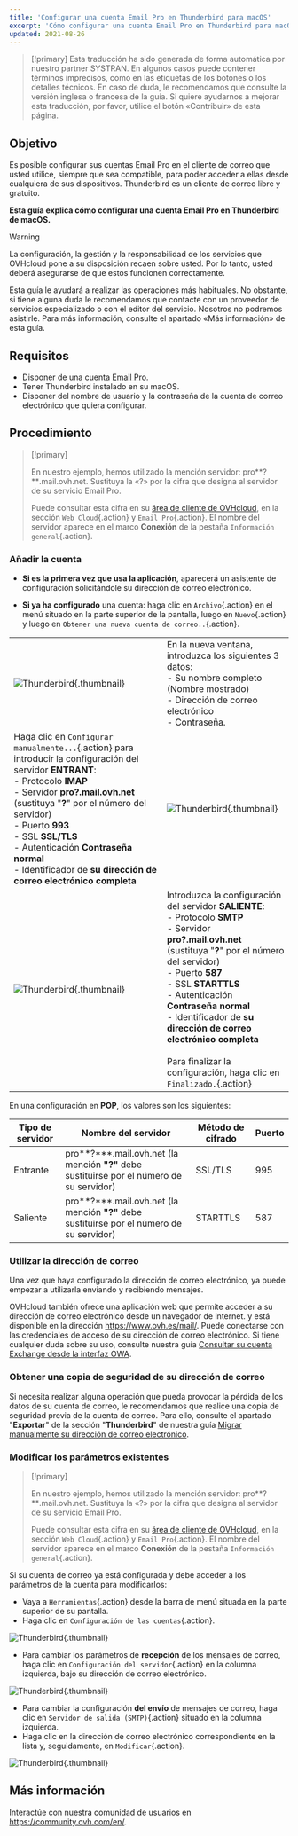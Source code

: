 ```yaml
---
title: 'Configurar una cuenta Email Pro en Thunderbird para macOS'
excerpt: 'Cómo configurar una cuenta Email Pro en Thunderbird para macOS'
updated: 2021-08-26
---
```


> [!primary]
> Esta traducción ha sido generada de forma automática por nuestro partner SYSTRAN. En algunos casos puede contener términos imprecisos, como en las etiquetas de los botones o los detalles técnicos. En caso de duda, le recomendamos que consulte la versión inglesa o francesa de la guía. Si quiere ayudarnos a mejorar esta traducción, por favor, utilice el botón «Contribuir» de esta página.
>

## Objetivo

Es posible configurar sus cuentas Email Pro en el cliente de correo que usted utilice, siempre que sea compatible, para poder acceder a ellas desde cualquiera de sus dispositivos. Thunderbird es un cliente de correo libre y gratuito.

**Esta guía explica cómo configurar una cuenta Email Pro en Thunderbird de macOS.**

> [!warning]
>
> La configuración, la gestión y la responsabilidad de los servicios que OVHcloud pone a su disposición recaen sobre usted. Por lo tanto, usted deberá asegurarse de que estos funcionen correctamente.
> 
> Esta guía le ayudará a realizar las operaciones más habituales. No obstante, si tiene alguna duda le recomendamos que contacte con un proveedor de servicios especializado o con el editor del servicio. Nosotros no podremos asistirle. Para más información, consulte el apartado «Más información» de esta guía.
> 

## Requisitos

- Disponer de una cuenta [Email Pro](/links/web/email-pro).
- Tener Thunderbird instalado en su macOS.
- Disponer del nombre de usuario y la contraseña de la cuenta de correo electrónico que quiera configurar.
 
## Procedimiento

> [!primary]
>
> En nuestro ejemplo, hemos utilizado la mención servidor: pro**?**.mail.ovh.net. Sustituya la «?» por la cifra que designa al servidor de su servicio Email Pro.
>
> Puede consultar esta cifra en su [área de cliente de OVHcloud](/links/manager), en la sección `Web Cloud`{.action} y `Email Pro`{.action}. El nombre del servidor aparece en el marco **Conexión** de la pestaña `Información general`{.action}.
>

### Añadir la cuenta

- **Si es la primera vez que usa la aplicación**, aparecerá un asistente de configuración solicitándole su dirección de correo electrónico.

- **Si ya ha configurado** una cuenta: haga clic en `Archivo`{.action} en el menú situado en la parte superior de la pantalla, luego en `Nuevo`{.action} y luego en `Obtener una nueva cuenta de correo..`{.action}.

| | |
|---|---|
|![Thunderbird](images/thunderbird-mac-emailpro01.png){.thumbnail}|En la nueva ventana, introduzca los siguientes 3 datos: <br>- Su nombre completo (Nombre mostrado)<br>- Dirección de correo electrónico <br>- Contraseña.|
|Haga clic en `Configurar manualmente...`{.action} para introducir la configuración del servidor **ENTRANT**: <br>- Protocolo **IMAP** <br>- Servidor **pro?.mail.ovh.net** (sustituya "**?**" por el número del servidor)<br>- Puerto **993** <br>- SSL **SSL/TLS** <br>- Autenticación **Contraseña normal** <br>- Identificador de **su dirección de correo electrónico completa**|![Thunderbird](images/thunderbird-mac-emailpro02.png){.thumbnail}|
|![Thunderbird](images/thunderbird-mac-emailpro03.png){.thumbnail}|Introduzca la configuración del servidor **SALIENTE**: <br>- Protocolo **SMTP** <br>- Servidor **pro?.mail.ovh.net** (sustituya "**?**" por el número del servidor)<br>- Puerto **587** <br>- SSL **STARTTLS** <br>- Autenticación **Contraseña normal** <br>- Identificador de **su dirección de correo electrónico completa**<br><br>Para finalizar la configuración, haga clic en `Finalizado.`{.action}|

En una configuración en **POP**, los valores son los siguientes:

|Tipo de servidor|Nombre del servidor|Método de cifrado|Puerto|
|---|---|---|---|
|Entrante|pro**?***.mail.ovh.net (la mención **"?"** debe sustituirse por el número de su servidor)|SSL/TLS|995|
|Saliente|pro**?***.mail.ovh.net (la mención **"?"** debe sustituirse por el número de su servidor)|STARTTLS|587|

### Utilizar la dirección de correo

Una vez que haya configurado la dirección de correo electrónico, ya puede empezar a utilizarla enviando y recibiendo mensajes.

OVHcloud también ofrece una aplicación web que permite acceder a su dirección de correo electrónico desde un navegador de internet. y está disponible en la dirección <https://www.ovh.es/mail/>. Puede conectarse con las credenciales de acceso de su dirección de correo electrónico. Si tiene cualquier duda sobre su uso, consulte nuestra guía [Consultar su cuenta Exchange desde la interfaz OWA](/pages/web_cloud/email_and_collaborative_solutions/using_the_outlook_web_app_webmail/email_owa).

### Obtener una copia de seguridad de su dirección de correo

Si necesita realizar alguna operación que pueda provocar la pérdida de los datos de su cuenta de correo, le recomendamos que realice una copia de seguridad previa de la cuenta de correo. Para ello, consulte el apartado "**Exportar**" de la sección "**Thunderbird**" de nuestra guía [Migrar manualmente su dirección de correo electrónico](/pages/web_cloud/email_and_collaborative_solutions/migrating/manual_email_migration#exportar).

### Modificar los parámetros existentes

> [!primary]
>
> En nuestro ejemplo, hemos utilizado la mención servidor: pro**?**.mail.ovh.net. Sustituya la «?» por la cifra que designa al servidor de su servicio Email Pro.
>
> Puede consultar esta cifra en su [área de cliente de OVHcloud](/links/manager), en la sección `Web Cloud`{.action} y `Email Pro`{.action}. El nombre del servidor aparece en el marco **Conexión** de la pestaña `Información general`{.action}.
>

Si su cuenta de correo ya está configurada y debe acceder a los parámetros de la cuenta para modificarlos:

- Vaya a `Herramientas`{.action} desde la barra de menú situada en la parte superior de su pantalla.
- Haga clic en `Configuración de las cuentas`{.action}.

![Thunderbird](images/thunderbird-mac-emailpro04.png){.thumbnail}

- Para cambiar los parámetros de **recepción** de los mensajes de correo, haga clic en `Configuración del servidor`{.action} en la columna izquierda, bajo su dirección de correo electrónico.

![Thunderbird](images/thunderbird-mac-emailpro05.png){.thumbnail}

- Para cambiar la configuración **del envío** de mensajes de correo, haga clic en `Servidor de salida (SMTP)`{.action} situado en la columna izquierda.
- Haga clic en la dirección de correo electrónico correspondiente en la lista y, seguidamente, en `Modificar`{.action}.

![Thunderbird](images/thunderbird-mac-emailpro06.png){.thumbnail}

## Más información

Interactúe con nuestra comunidad de usuarios en <https://community.ovh.com/en/>.